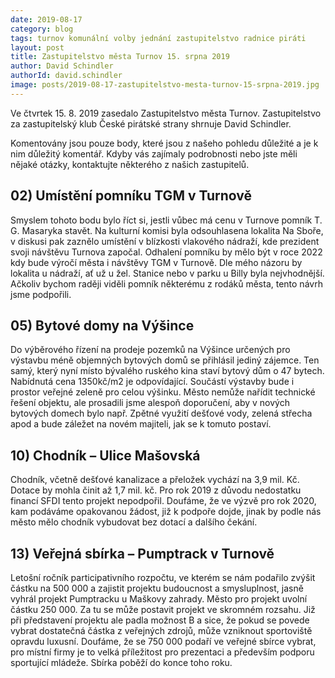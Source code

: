 ```yaml
---  
date: 2019-08-17  
category: blog  
tags: turnov komunální volby jednání zastupitelstvo radnice piráti  
layout: post  
title: Zastupitelstvo města Turnov 15. srpna 2019  
author: David Schindler  
authorId: david.schindler  
image: posts/2019-08-17-zastupitelstvo-mesta-turnov-15-srpna-2019.jpg  
---  
```

Ve čtvrtek 15. 8. 2019 zasedalo Zastupitelstvo města Turnov. Zastupitelstvo za zastupitelský klub České pirátské strany shrnuje David Schindler.

Komentovány jsou pouze body, které jsou z našeho pohledu důležité a je k nim důležitý komentář. Kdyby vás zajímaly podrobnosti nebo jste měli nějaké otázky, kontaktujte některého z našich zastupitelů.

## 02) Umístění pomníku TGM v Turnově

Smyslem tohoto bodu bylo říct si, jestli vůbec má cenu v Turnove pomník T. G. Masaryka stavět. Na kulturní komisi byla odsouhlasena lokalita Na Sboře, v diskusi pak zaznělo umístění v blízkosti vlakového nádraží, kde prezident svoji návštěvu Turnova započal. Odhalení pomníku by mělo být v roce 2022 kdy bude výročí města i návštěvy TGM v Turnově. Dle mého názoru by lokalita u nádraží, ať už u žel. Stanice nebo v parku u Billy byla nejvhodnější. Ačkoliv bychom raději viděli pomník některému z rodáků města, tento návrh jsme podpořili.

## 05) Bytové domy na Výšince

Do výběrového řízení na prodeje pozemků na Výšince určených pro výstavbu méně objemných bytových domů se přihlásil jediný zájemce. Ten samý, který nyní místo bývalého ruského kina staví bytový dům o 47 bytech. Nabídnutá cena 1350kč/m2 je odpovídající. Součástí výstavby bude i prostor veřejné zeleně pro celou výšinku. Město nemůže nařídit technické řešení objektu, ale prosadili jsme alespoň doporučení, aby v nových bytových domech bylo např. Zpětné využití dešťové vody, zelená střecha apod a bude záležet na novém majiteli, jak se k tomuto postaví.

## 10) Chodník – Ulice Mašovská

Chodník, včetně dešťové kanalizace a přeložek vychází na 3,9 mil. Kč. Dotace by mohla činit až 1,7 mil. kč. Pro rok 2019 z důvodu nedostatku financí SFDI tento projekt nepodpořil. Doufáme, že ve výzvě pro rok 2020, kam podáváme opakovanou žádost, již k podpoře dojde, jinak by podle nás město mělo chodník vybudovat bez dotací a dalšího čekání.

## 13) Veřejná sbírka – Pumptrack v Turnově

Letošní ročník participativního rozpočtu, ve kterém se nám podařilo zvýšit částku na 500 000 a zajistit projektu budoucnost a smysluplnost, jasně vyhrál projekt Pumptracku u Maškovy zahrady. Město pro projekt uvolní částku 250 000. Za tu se může postavit projekt ve skromném rozsahu. Již při představení projektu ale padla možnost B a sice, že pokud se povede vybrat dostatečná částka z veřejných zdrojů, může vzniknout sportoviště opravdu luxusní. Doufáme, že se 750 000 podaří ve veřejné sbírce vybrat, pro místní firmy je to velká příležitost pro prezentaci a především podporu sportující mládeže. Sbírka poběží do konce toho roku.
